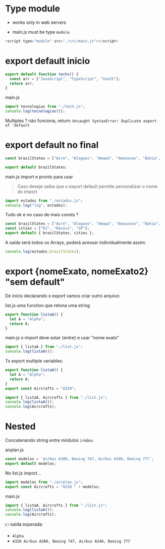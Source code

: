 # Type module

- works only in web servers

- main.js must be type `module`

```js
<script type="module" src="./src/main.js"></script>
```

# export default inicio

```js
export default function techs() {
  const arr = ["JavaScript", "TypeScript", "VueJS"];
  return arr;
}
```

main.js

```js
import tecnologias from "./tech.js";
console.log(tecnologias());
```

Multiples ? não funciona, return:
`Uncaught SyntaxError: Duplicate export of 'default`

# export default no final

```js
const brazilStates = ["Acre", "Alagoas", "Amapá", "Amazonas", "Bahia", "Ceará"];

export default brazilStates;
```

main.js import e pronto para usar

> Caso deseje saiba que o export default permite personalizar o nome do import

```js
import estados from "./estados.js";
console.log("log", estados);
```

Tudo ok e no caso de mais consts ?

```js
const brazilStates = ["Acre", "Alagoas", "Amapá", "Amazonas", "Bahia", "Ceará"];
const cities = ["RJ", "Maceio", "SP"];
export default { brazilStates, cities };
```

A saída será todos os Arrays, poderá acessar individualmente assim:

```js
console.log(estados.brazilStates);
```

# export {nomeExato, nomeExato2} "sem default"

De início declarando o export vamos criar outro arquivo:

list.js uma function que retona uma string

```js
export function listaA() {
  let A = "Alpha";
  return A;
}
```

main.js o import deve estar {entre} e usar "nome exato"

```js
import { listaA } from "./list.js";
console.log(listaA());
```

To export multiple variables:

```js
export function listaA() {
  let A = "Alpha";
  return A;
}
export const Aircrafts = "A320";
```

```js
import { listaA, Aircrafts } from "./list.js";
console.log(listaA());
console.log(Aircrafts);
```

# Nested

Concatenando string entre módulos `irmãos`

airplan.js

```js
const modelos = `Airbus A380, Boeing 747, Airbus A340, Boeing 777`;
export default modelos;
```

No list.js import...

```js
import modelos from "./airplan.js";
export const Aircrafts = "A320 " + modelos;
```

main.js

```js
import { listaA, Aircrafts } from "./list.js";
console.log(listaA());
console.log(Aircrafts);
```

👉saída esperada:

- `Alpha`
- `A320 Airbus A380, Boeing 747, Airbus A340, Boeing 777`
